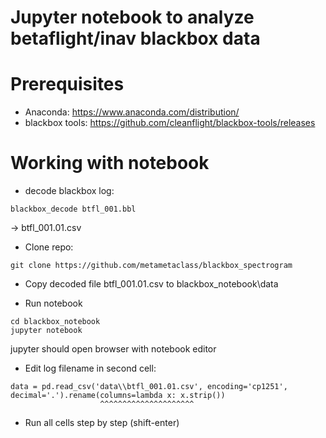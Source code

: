 # Jupyter notebook to analyze betaflight/inav blackbox data

# Prerequisites

* Anaconda: https://www.anaconda.com/distribution/
* blackbox tools: https://github.com/cleanflight/blackbox-tools/releases


# Working with notebook

* decode blackbox log:

```
blackbox_decode btfl_001.bbl
```

-> btfl_001.01.csv


* Clone repo:

```
git clone https://github.com/metametaclass/blackbox_spectrogram
```

* Copy decoded file btfl_001.01.csv to blackbox_notebook\data

* Run notebook 

```
cd blackbox_notebook
jupyter notebook
```

jupyter should open browser with notebook editor

* Edit log filename in second cell:

```
data = pd.read_csv('data\\btfl_001.01.csv', encoding='cp1251', decimal='.').rename(columns=lambda x: x.strip())
                    ^^^^^^^^^^^^^^^^^^^^^
```

* Run all cells step by step (shift-enter)

